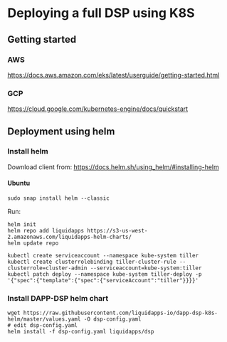 # Deploying a full DSP using K8S

## Getting started
### AWS
https://docs.aws.amazon.com/eks/latest/userguide/getting-started.html

### GCP
https://cloud.google.com/kubernetes-engine/docs/quickstart

## Deployment using helm
### Install helm

Download client from: https://docs.helm.sh/using_helm/#installing-helm
#### Ubuntu
```
sudo snap install helm --classic
```

Run:
```
helm init
helm repo add liquidapps https://s3-us-west-2.amazonaws.com/liquidapps-helm-charts/
helm update repo

kubectl create serviceaccount --namespace kube-system tiller 
kubectl create clusterrolebinding tiller-cluster-rule --clusterrole=cluster-admin --serviceaccount=kube-system:tiller 
kubectl patch deploy --namespace kube-system tiller-deploy -p '{"spec":{"template":{"spec":{"serviceAccount":"tiller"}}}}'

```

### Install DAPP-DSP helm chart
```
wget https://raw.githubusercontent.com/liquidapps-io/dapp-dsp-k8s-helm/master/values.yaml -O dsp-config.yaml
# edit dsp-config.yaml
helm install -f dsp-config.yaml liquidapps/dsp

```

